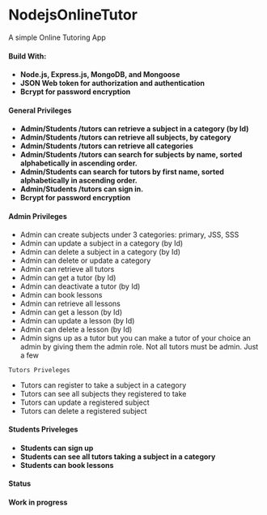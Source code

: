 # NodejsOnlineTutor
A simple Online Tutoring App
<h4><b>Build With:</b><h4>
  <ul>
    <li>Node.js, Express.js, MongoDB, and Mongoose</li>
    <li>JSON Web token for authorization and authentication</li>
    <li>Bcrypt for password encryption</li>
  </ul>
  <h4><b>General Privileges</b><h4>
   <ul>
    <li>Admin/Students /tutors can retrieve a subject in a category (by Id)</li>
    <li>Admin/Students /tutors can retrieve all subjects, by category</li>
    <li> Admin/Students /tutors can retrieve all categories</li>
    <li>Admin/Students /tutors can search for subjects by name, sorted alphabetically in ascending order.</li>
    <li>Admin/Students  can search for tutors by first name, sorted alphabetically in ascending order.</li>
    <li>Admin/Students /tutors can sign in.</li>
    <li>Bcrypt for password encryption</li>
  </ul>
    <h4><b>Admin Privileges</b></h4>
    <ul>
    <li>Admin can create subjects under 3 categories: primary, JSS, SSS</li>
    <li>Admin can update a subject in a category (by Id)</li>
    <li>Admin can delete a subject in a category (by Id)</li>
    <li>Admin can delete or update a category</li>
    <li>Admin can retrieve all tutors</li>
    <li>Admin can get a tutor (by Id)</li>
    <li>Admin can deactivate a tutor (by Id)</li>
     <li>Admin can book lessons</li>
    <li>Admin can retrieve all lessons</li>
    <li>Admin can get a lesson (by Id)</li>
    <li>Admin can update a lesson (by Id)</li>
    <li>Admin can delete a lesson (by Id)</li>
    <li>Admin signs up as a tutor but you can make a tutor of your choice an admin by giving them the admin role. Not all tutors must be admin. Just a few</li>
    </ul>
    
    Tutors Priveleges
   <ul>
    <li>Tutors can register to take a subject in a category</li>
    <li>Tutors can see all subjects they registered to take</li>
    <li>Tutors can update a registered subject</li>
    <li> Tutors can delete a registered subject</li>
  </ul>
  
  <h4><b>Students Priveleges</b><h4>
   <ul>
    <li>Students can sign up</li>
    <li>Students can see all tutors taking a subject in a category</li>
     <li>Students can book lessons</li>
  </ul>
  <h4><b>Status</b><h4>
     <p>Work in progress</p>
